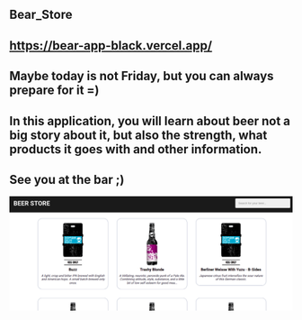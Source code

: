 ## Bear_Store

## https://bear-app-black.vercel.app/

## Maybe today is not Friday, but you can always prepare for it =)
## In this application, you will learn about beer not a big story about it, but also the strength, what products it goes with and other information.
## See you at the bar ;)

![first](https://github.com/YZDmitriy/Bear_App/blob/master/public/beerApp.png)

